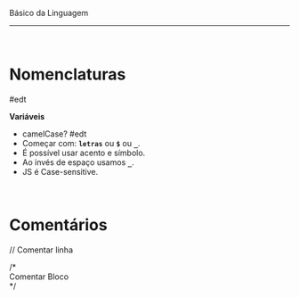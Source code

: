 Básico da Linguagem
***
<br/>
 
# Nomenclaturas
#edt

**Variáveis**  

* camelCase?       #edt
* Começar com:     **`letras`** ou  **`$`** ou  **`_`**.
* É possível usar acento e símbolo. 
* Ao invés de espaço usamos **`_`**.
* JS é Case-sensitive.

<br/>

# Comentários

// Comentar linha

/*  
    Comentar Bloco  
*/
